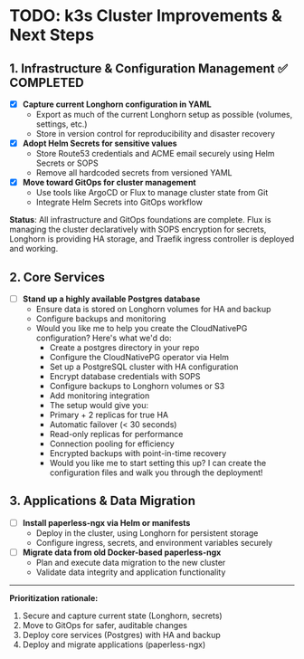 # TODO: k3s Cluster Improvements & Next Steps

## 1. Infrastructure & Configuration Management ✅ COMPLETED

- [x] **Capture current Longhorn configuration in YAML**
  - Export as much of the current Longhorn setup as possible (volumes, settings, etc.)
  - Store in version control for reproducibility and disaster recovery
- [x] **Adopt Helm Secrets for sensitive values**
  - Store Route53 credentials and ACME email securely using Helm Secrets or SOPS
  - Remove all hardcoded secrets from versioned YAML
- [x] **Move toward GitOps for cluster management**
  - Use tools like ArgoCD or Flux to manage cluster state from Git
  - Integrate Helm Secrets into GitOps workflow

**Status**: All infrastructure and GitOps foundations are complete. Flux is managing the cluster declaratively with SOPS encryption for secrets, Longhorn is providing HA storage, and Traefik ingress controller is deployed and working.

## 2. Core Services

- [ ] **Stand up a highly available Postgres database**
  - Ensure data is stored on Longhorn volumes for HA and backup
  - Configure backups and monitoring
  - Would you like me to help you create the CloudNativePG configuration? Here's what we'd do:
    - Create a postgres directory in your repo
    - Configure the CloudNativePG operator via Helm
    - Set up a PostgreSQL cluster with HA configuration
    - Encrypt database credentials with SOPS
    - Configure backups to Longhorn volumes or S3
    - Add monitoring integration
    - The setup would give you:
    - Primary + 2 replicas for true HA
    - Automatic failover (< 30 seconds)
    - Read-only replicas for performance
    - Connection pooling for efficiency
    - Encrypted backups with point-in-time recovery
    - Would you like me to start setting this up? I can create the configuration files and walk you through the deployment!

## 3. Applications & Data Migration

- [ ] **Install paperless-ngx via Helm or manifests**
  - Deploy in the cluster, using Longhorn for persistent storage
  - Configure ingress, secrets, and environment variables securely
- [ ] **Migrate data from old Docker-based paperless-ngx**
  - Plan and execute data migration to the new cluster
  - Validate data integrity and application functionality

---

**Prioritization rationale:**

1. Secure and capture current state (Longhorn, secrets)
2. Move to GitOps for safer, auditable changes
3. Deploy core services (Postgres) with HA and backup
4. Deploy and migrate applications (paperless-ngx)

